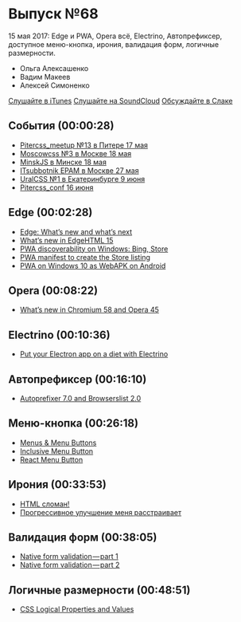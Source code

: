 # Выпуск №68

15 мая 2017: Edge и PWA, Opera всё, Electrino, Автопрефиксер, доступное меню-кнопка, ирония, валидация форм, логичные размерности.

- Ольга Алексашенко
- Вадим Макеев
- Алексей Симоненко

[Слушайте в iTunes](https://itunes.apple.com/ru/podcast/veb-standarty/id1080500016)
[Слушайте на SoundCloud](https://soundcloud.com/web-standards/episode-68)
[Обсуждайте в Слаке](http://slack.web-standards.ru/)

## События (00:00:28)

- [Pitercss_meetup №13 в Питере 17 мая](https://pitercss.timepad.ru/event/487743/)
- [Moscowcss №3 в Москве 18 мая](https://moscowcss.timepad.ru/event/480215/)
- [MinskJS в Минске 18 мая](https://minskjs.timepad.ru/event/479052/)
- [ITsubbotnik EPAM в Москве 27 мая](https://events.epam.com/events/itsubbotnik-moscow-2017)
- [UralCSS №1 в Екатеринбурге 9 июня](https://vk.com/uralcss1)
- [Pitercss_conf 16 июня](https://pitercss.com/)

## Edge (00:02:28)

- [Edge: What’s new and what’s next](https://channel9.msdn.com/events/Build/2017/B8041)
- [What’s new in EdgeHTML 15](https://docs.microsoft.com/en-us/microsoft-edge/dev-guide)
- [PWA discoverability on Windows: Bing, Store](https://twitter.com/grigs/status/862790990708350977)
- [PWA manifest to create the Store listing](https://twitter.com/grigs/status/862795167303999488)
- [PWA on Windows 10 as WebAPK on Android](https://twitter.com/firt/status/863120122843627520)

## Opera (00:08:22)

- [What’s new in Chromium 58 and Opera 45](https://dev.opera.com/blog/opera-45/)

## Electrino (00:10:36)

- [Put your Electron app on a diet with Electrino](https://medium.com/p/c7ffdf1d6297)

## Автопрефиксер (00:16:10)

- [Autoprefixer 7.0 and Browserslist 2.0](https://evilmartians.com/chronicles/autoprefixer-7-browserslist-2-released)

## Меню-кнопка (00:26:18)

- [Menus & Menu Buttons](https://inclusive-components.design/menus-menu-buttons)
- [Inclusive Menu Button](https://github.com/Heydon/inclusive-menu-button)
- [React Menu Button](https://github.com/HugoGiraudel/react-menu-button)

## Ирония (00:33:53)

- [HTML сломан!](https://medium.com/p/69d6dfebf91)
- [Прогрессивное улучшение меня расстраивает](https://medium.com/p/7084fa62d967)

## Валидация форм (00:38:05)

- [Native form validation — part 1](https://medium.com/p/bf8e35099f1d)
- [Native form validation — part 2](https://medium.com/p/2-552c78f563b)

## Логичные размерности (00:48:51)

- [CSS Logical Properties and Values](https://drafts.csswg.org/css-logical/)
